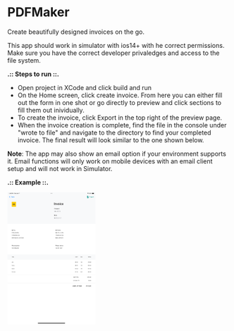# PDFMaker
Create beautifully designed invoices on the go.

This app should work in simulator with ios14+ with he correct permissions. Make sure you have the correct developer privaledges and access to the file system.

**.:: Steps to run ::.**
- Open project in XCode and click build and run
- On the Home screen, click create invoice. From here you can either fill out the form in one shot or go directly to preview and click sections to fill them out inividually.
- To create the invoice, click Export in the top right of the preview page. 
- When the invoice creation is complete, find the file in the console under "wrote to file" and navigate to the directory to find your completed invoice. The final result will look similar to the one shown below.

**Note**: The app may also show an email option if your environment supports it. Email functions will only work on mobile devices with an email client setup and will not work in Simulator.



**.:: Example ::.**

<img style="height:300px; width:200px" src="https://github.com/dsandif/PDFMaker/blob/main/Simulator%20Screen%20Shot%20-%20iPad%20Pro%20(12.9-inch)%20(6th%20generation)%20-%202023-01-17%20at%2012.08.08.png"></img>
